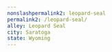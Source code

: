 ```yaml
---
﻿nonslashpermalink2: leopard-seal
permalink2: /leopard-seal/
alley: Leopard Seal
city: Saratoga
state: Wyoming
---
```

